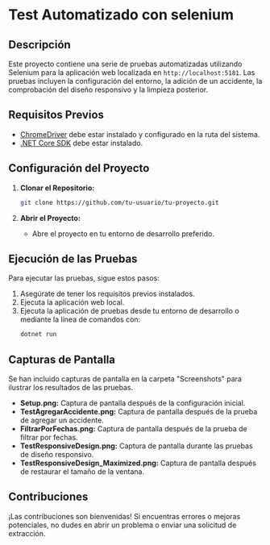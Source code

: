 # Test Automatizado con selenium 

## Descripción

Este proyecto contiene una serie de pruebas automatizadas utilizando Selenium para la aplicación web localizada en `http://localhost:5181`. Las pruebas incluyen la configuración del entorno, la adición de un accidente, la comprobación del diseño responsivo y la limpieza posterior.

## Requisitos Previos

- [ChromeDriver](https://sites.google.com/chromium.org/driver/) debe estar instalado y configurado en la ruta del sistema.
- [.NET Core SDK](https://dotnet.microsoft.com/download) debe estar instalado.

## Configuración del Proyecto

1. **Clonar el Repositorio:**
    ```bash
    git clone https://github.com/tu-usuario/tu-proyecto.git
    ```

2. **Abrir el Proyecto:**
    - Abre el proyecto en tu entorno de desarrollo preferido.

## Ejecución de las Pruebas

Para ejecutar las pruebas, sigue estos pasos:

1. Asegúrate de tener los requisitos previos instalados.
2. Ejecuta la aplicación web local.
3. Ejecuta la aplicación de pruebas desde tu entorno de desarrollo o mediante la línea de comandos con:
    ```bash
    dotnet run
    ```

## Capturas de Pantalla

Se han incluido capturas de pantalla en la carpeta "Screenshots" para ilustrar los resultados de las pruebas.

- **Setup.png:** Captura de pantalla después de la configuración inicial.
- **TestAgregarAccidente.png:** Captura de pantalla después de la prueba de agregar un accidente.
- **FiltrarPorFechas.png:** Captura de pantalla después de la prueba de filtrar por fechas.
- **TestResponsiveDesign.png:** Captura de pantalla durante las pruebas de diseño responsivo.
- **TestResponsiveDesign_Maximized.png:** Captura de pantalla después de restaurar el tamaño de la ventana.

## Contribuciones

¡Las contribuciones son bienvenidas! Si encuentras errores o mejoras potenciales, no dudes en abrir un problema o enviar una solicitud de extracción.




